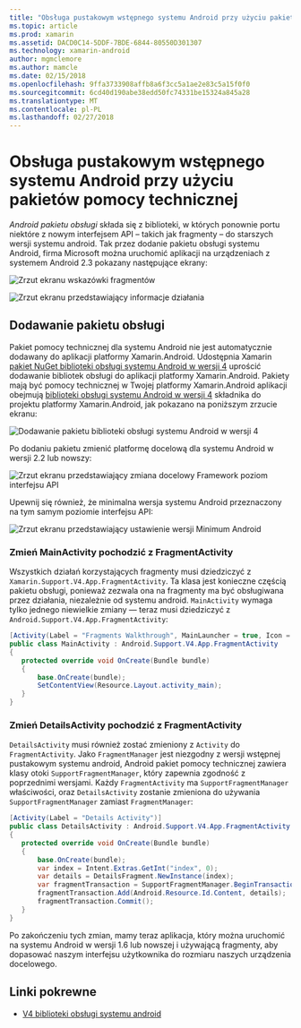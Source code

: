 ```yaml
---
title: "Obsługa pustakowym wstępnego systemu Android przy użyciu pakietów pomocy technicznej"
ms.topic: article
ms.prod: xamarin
ms.assetid: DACD0C14-5DDF-7BDE-6844-80550D301307
ms.technology: xamarin-android
author: mgmclemore
ms.author: mamcle
ms.date: 02/15/2018
ms.openlocfilehash: 9ffa3733908affb8a6f3cc5a1ae2e83c5a15f0f0
ms.sourcegitcommit: 6cd40d190abe38edd50fc74331be15324a845a28
ms.translationtype: MT
ms.contentlocale: pl-PL
ms.lasthandoff: 02/27/2018
---
```

# <a name="supporting-pre-honeycomb-android-using-support-packages"></a>Obsługa pustakowym wstępnego systemu Android przy użyciu pakietów pomocy technicznej

*Android pakietu obsługi* składa się z biblioteki, w których ponownie portu niektóre z nowym interfejsem API &ndash; takich jak fragmenty &ndash; do starszych wersji systemu android. Tak przez dodanie pakietu obsługi systemu Android, firma Microsoft można uruchomić aplikacji na urządzeniach z systemem Android 2.3 pokazany następujące ekrany:

![Zrzut ekranu wskazówki fragmentów](supporting-pre-honeycomb-images/00.png)

![Zrzut ekranu przedstawiający informacje działania](supporting-pre-honeycomb-images/01.png)

<a name="Adding_the_Support_Package" />

## <a name="adding-the-support-package"></a>Dodawanie pakietu obsługi

Pakiet pomocy technicznej dla systemu Android nie jest automatycznie dodawany do aplikacji platformy Xamarin.Android. Udostępnia Xamarin [pakiet NuGet biblioteki obsługi systemu Android w wersji 4](https://www.nuget.org/packages/Xamarin.Android.Support.v4/) uprościć dodawanie bibliotek obsługi do aplikacji platformy Xamarin.Android.
Pakiety mają być pomocy technicznej w Twojej platformy Xamarin.Android aplikacji obejmują [biblioteki obsługi systemu Android w wersji 4](https://www.nuget.org/packages/Xamarin.Android.Support.v4/) składnika do projektu platformy Xamarin.Android, jak pokazano na poniższym zrzucie ekranu:

![Dodawanie pakietu biblioteki obsługi systemu Android w wersji 4](supporting-pre-honeycomb-images/02.png)

Po dodaniu pakietu zmienić platformę docelową dla systemu Android w wersji 2.2 lub nowszy:

![Zrzut ekranu przedstawiający zmiana docelowy Framework poziom interfejsu API](supporting-pre-honeycomb-images/03.png)

Upewnij się również, że minimalna wersja systemu Android przeznaczony na tym samym poziomie interfejsu API:

![Zrzut ekranu przedstawiający ustawienie wersji Minimum Android](supporting-pre-honeycomb-images/04.png)


<a name="Change_MainActivity_to_derive_from_FragmentActivity" />

### <a name="change-mainactivity-to-derive-from-fragmentactivity"></a>Zmień MainActivity pochodzić z FragmentActivity

Wszystkich działań korzystających fragmenty musi dziedziczyć z `Xamarin.Support.V4.App.FragmentActivity`. Ta klasa jest konieczne częścią pakietu obsługi, ponieważ zezwala ona na fragmenty ma być obsługiwana przez działania, niezależnie od systemu android. `MainActivity` wymaga tylko jednego niewielkie zmiany — teraz musi dziedziczyć z `Android.Support.V4.App.FragmentActivity`:

```csharp
[Activity(Label = "Fragments Walkthrough", MainLauncher = true, Icon = "@drawable/launcher")]
public class MainActivity : Android.Support.V4.App.FragmentActivity
{
   protected override void OnCreate(Bundle bundle)
   {
       base.OnCreate(bundle);
       SetContentView(Resource.Layout.activity_main);
   }
}
```

<a name="Change_DetailsActivity_to_derive_from_FragmentActivity" />

### <a name="change-detailsactivity-to-derive-from-fragmentactivity"></a>Zmień DetailsActivity pochodzić z FragmentActivity

`DetailsActivity` musi również zostać zmieniony z `Activity` do `FragmentActivity`. Jako `FragmentManager` jest niezgodny z wersji wstępnej pustakowym systemu android, Android pakiet pomocy technicznej zawiera klasy otoki `SupportFragmentManager`, który zapewnia zgodność z poprzednimi wersjami. Każdy `FragmentActivity` ma `SupportFragmentManager` właściwości, oraz `DetailsActivity` zostanie zmieniona do używania `SupportFragmentManager` zamiast `FragmentManager`:

```csharp
[Activity(Label = "Details Activity")]
public class DetailsActivity : Android.Support.V4.App.FragmentActivity
{
   protected override void OnCreate(Bundle bundle)
   {
       base.OnCreate(bundle);
       var index = Intent.Extras.GetInt("index", 0);
       var details = DetailsFragment.NewInstance(index);
       var fragmentTransaction = SupportFragmentManager.BeginTransaction(); // Notice the change from FragmentManager to SupportFragmentManager
       fragmentTransaction.Add(Android.Resource.Id.Content, details);
       fragmentTransaction.Commit();
   }
}
```

Po zakończeniu tych zmian, mamy teraz aplikacja, który można uruchomić na systemu Android w wersji 1.6 lub nowszej i używającą fragmenty, aby dopasować naszym interfejsu użytkownika do rozmiaru naszych urządzenia docelowego.


## <a name="related-links"></a>Linki pokrewne

- [V4 biblioteki obsługi systemu android](https://www.nuget.org/packages/Xamarin.Android.Support.v4)
